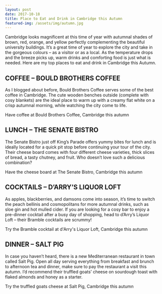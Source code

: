 ```yaml
---
layout: post
date: 2017-10-18
title: Place to Eat and Drink in Cambridge this Autumn
featured-img: /assets/img/autumn.jpg
---
```


Cambridge looks magnificent at this time of year with autumnal shades of brown, red, orange, and yellow perfectly complementing the beautiful university buildings. It’s a great time of year to explore the city and take in the gorgeous colours – as a visitor or as a local. As the temperature drops and the breeze picks up, warm drinks and comforting food is just what is needed. Here are my top places to eat and drink in Cambridge this Autumn.

<h2>COFFEE – BOULD BROTHERS COFFEE</h2>
As I blogged about before, Bould Brothers Coffee serves some of the best coffee in Cambridge. The cute wooden benches outside (complete with cosy blankets) are the ideal place to warm up with a creamy flat white on a crisp autumnal morning, while watching the city come to life.

Have coffee at Bould Brothers Coffee, Cambridge this autumn

<h2>LUNCH – THE SENATE BISTRO</h2>
The Senate Bistro just off King’s Parade offers yummy bites for lunch and is ideally located for a quick pit stop before continuing your tour of the city. Their cheese board comes with four different cheese varieties, thick slices of bread, a tasty chutney, and fruit. Who doesn’t love such a delicious combination?

Have the cheese board at The Senate Bistro, Cambridge this autumn

<h2>COCKTAILS – D’ARRY’S LIQUOR LOFT</h2>
As apples, blackberries, and damsons come into season, it’s time to switch the peach bellinis and cosmopolitans for more autumnal drinks, such as sloe gin and hot mulled cider. If you are looking for a cosy bar to enjoy a pre-dinner cocktail after a busy day of shopping, head to d’Arry’s Liquor Loft – their Bramble cocktails are scrummy!

Try the Bramble cocktail at d'Arry's Liquor Loft, Cambridge this autumn

<h2>DINNER – SALT PIG</h2>
In case you haven’t heard, there is a new Mediterranean restaurant in town called Salt Pig. Open all day serving everything from breakfast and brunch to afternoon tea and dinner, make sure to pay the restaurant a visit this autumn. I’d recommend their truffled goats’ cheese on sourdough toast with flaked almonds and honey as a starter.

Try the truffled goats cheese at Salt Pig, Cambridge this autumn
